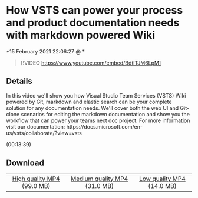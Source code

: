 # How VSTS can power your process and product documentation needs with markdown powered Wiki

*15 February 2021 22:06:27 @ *

> [!VIDEO https://www.youtube.com/embed/BdtlTJM6LpM]

## Details

<p>In this video we'll show you how Visual Studio Team Services (VSTS) Wiki powered by Git, markdown and elastic search can be your complete solution for any documentation needs. We'll cover both the web UI and Git-clone scenarios for editing the markdown documentation and show you the workflow that can power your teams next doc project. For more information visit our documentation: https://docs.microsoft.com/en-us/vsts/collaborate/?view=vsts</p> (00:13:39)

## Download

||||
|:--:|:----:|:-:|
|[High quality MP4](https://sec.ch9.ms/ch9/65c6/4fe00959-671e-4914-8f43-e593721765c6/THR5064_high.mp4) (99.0 MB)|[Medium quality MP4](https://sec.ch9.ms/ch9/65c6/4fe00959-671e-4914-8f43-e593721765c6/THR5064_mid.mp4) (31.0 MB)|[Low quality MP4](https://sec.ch9.ms/ch9/65c6/4fe00959-671e-4914-8f43-e593721765c6/THR5064.mp4) (14.0 MB)|